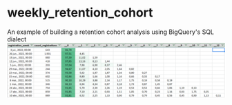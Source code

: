 # weekly_retention_cohort
 An example of building a retention cohort analysis using BigQuery's SQL dialect
![Ilustration of the expected result of the query. The numbered columns represent the number of weeks running from the registration.](https://github.com/josetoledo8/weekly_retention_cohort/blob/main/cohort_result_sample.png?raw=true)

